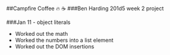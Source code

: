 ##Campfire Coffee :fire: :coffee:
###Ben Harding
201d5 week 2 project

###Jan 11 - object literals
* Worked out the math
* Worked the numbers into a list element
* Worked out the DOM insertions
